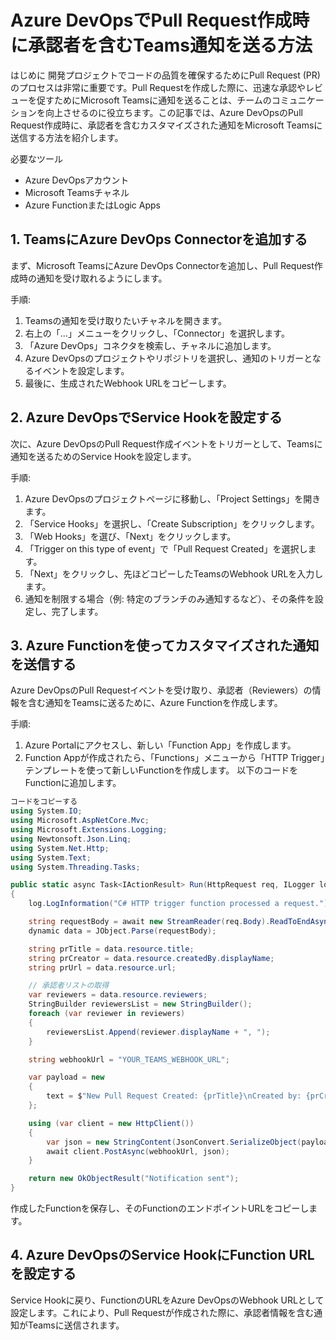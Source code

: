 # Azure DevOpsでPull Request作成時に承認者を含むTeams通知を送る方法

はじめに
開発プロジェクトでコードの品質を確保するためにPull Request (PR) のプロセスは非常に重要です。Pull Requestを作成した際に、迅速な承認やレビューを促すためにMicrosoft Teamsに通知を送ることは、チームのコミュニケーションを向上させるのに役立ちます。この記事では、Azure DevOpsのPull Request作成時に、承認者を含むカスタマイズされた通知をMicrosoft Teamsに送信する方法を紹介します。

必要なツール
- Azure DevOpsアカウント
- Microsoft Teamsチャネル
- Azure FunctionまたはLogic Apps

## 1. TeamsにAzure DevOps Connectorを追加する
まず、Microsoft TeamsにAzure DevOps Connectorを追加し、Pull Request作成時の通知を受け取れるようにします。

手順:
1. Teamsの通知を受け取りたいチャネルを開きます。
1. 右上の「...」メニューをクリックし、「Connector」を選択します。
1. 「Azure DevOps」コネクタを検索し、チャネルに追加します。
1. Azure DevOpsのプロジェクトやリポジトリを選択し、通知のトリガーとなるイベントを設定します。
1. 最後に、生成されたWebhook URLをコピーします。

## 2. Azure DevOpsでService Hookを設定する
次に、Azure DevOpsのPull Request作成イベントをトリガーとして、Teamsに通知を送るためのService Hookを設定します。

手順:
1. Azure DevOpsのプロジェクトページに移動し、「Project Settings」を開きます。
1. 「Service Hooks」を選択し、「Create Subscription」をクリックします。
1. 「Web Hooks」を選び、「Next」をクリックします。
1. 「Trigger on this type of event」で「Pull Request Created」を選択します。
1. 「Next」をクリックし、先ほどコピーしたTeamsのWebhook URLを入力します。
1. 通知を制限する場合（例: 特定のブランチのみ通知するなど）、その条件を設定し、完了します。

## 3. Azure Functionを使ってカスタマイズされた通知を送信する
Azure DevOpsのPull Requestイベントを受け取り、承認者（Reviewers）の情報を含む通知をTeamsに送るために、Azure Functionを作成します。

手順:
1. Azure Portalにアクセスし、新しい「Function App」を作成します。
1. Function Appが作成されたら、「Functions」メニューから「HTTP Trigger」テンプレートを使って新しいFunctionを作成します。
以下のコードをFunctionに追加します。
```csharp
コードをコピーする
using System.IO;
using Microsoft.AspNetCore.Mvc;
using Microsoft.Extensions.Logging;
using Newtonsoft.Json.Linq;
using System.Net.Http;
using System.Text;
using System.Threading.Tasks;

public static async Task<IActionResult> Run(HttpRequest req, ILogger log)
{
    log.LogInformation("C# HTTP trigger function processed a request.");

    string requestBody = await new StreamReader(req.Body).ReadToEndAsync();
    dynamic data = JObject.Parse(requestBody);

    string prTitle = data.resource.title;
    string prCreator = data.resource.createdBy.displayName;
    string prUrl = data.resource.url;

    // 承認者リストの取得
    var reviewers = data.resource.reviewers;
    StringBuilder reviewersList = new StringBuilder();
    foreach (var reviewer in reviewers)
    {
        reviewersList.Append(reviewer.displayName + ", ");
    }

    string webhookUrl = "YOUR_TEAMS_WEBHOOK_URL";

    var payload = new
    {
        text = $"New Pull Request Created: {prTitle}\nCreated by: {prCreator}\nReviewers: {reviewersList.ToString().TrimEnd(' ', ',')}\nPR URL: {prUrl}"
    };

    using (var client = new HttpClient())
    {
        var json = new StringContent(JsonConvert.SerializeObject(payload), Encoding.UTF8, "application/json");
        await client.PostAsync(webhookUrl, json);
    }

    return new OkObjectResult("Notification sent");
}
```
作成したFunctionを保存し、そのFunctionのエンドポイントURLをコピーします。
## 4. Azure DevOpsのService HookにFunction URLを設定する
Service Hookに戻り、FunctionのURLをAzure DevOpsのWebhook URLとして設定します。これにより、Pull Requestが作成された際に、承認者情報を含む通知がTeamsに送信されます。